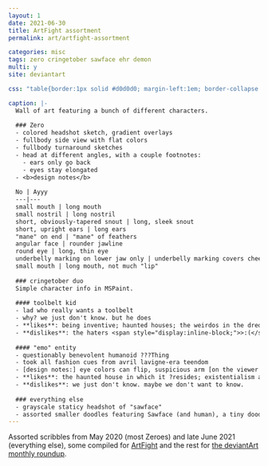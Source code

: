 ```yaml
---
layout: 1
date: 2021-06-30
title: ArtFight assortment
permalink: art/artfight-assortment

categories: misc
tags: zero cringetober sawface ehr demon
multi: y
site: deviantart

css: "table{border:1px solid #d0d0d0; margin-left:1em; border-collapse:collapse;} th,td{padding:.25em .5em;} th{text-align:left; text-transform:uppercase; font-size:.85em;} tbody>tr:nth-of-type(odd){background:#efefef;} th:first-child,td:first-child{border-right:1px solid #d0d0d0;} h4:first-of-type{margin-top:.5em;} h3:last-of-type{text-transform:none; font-size:inherit; letter-spacing:0;}"

caption: |-
  Wall of art featuring a bunch of different characters.
  
  ### Zero
  - colored headshot sketch, gradient overlays
  - fullbody side view with flat colors
  - fullbody turnaround sketches
  - head at different angles, with a couple footnotes:
    - ears only go back
    - eyes stay elongated
  - <b>design notes</b>
  
  No | Ayyy
  ---|---
  small mouth | long mouth
  small nostril | long nostril
  short, obviously-tapered snout | long, sleek snout
  short, upright ears | long ears
  "mane" on end | "mane" of feathers
  angular face | rounder jawline
  round eye | long, thin eye
  underbelly marking on lower jaw only | underbelly marking covers cheek
  small mouth | long mouth, not much "lip"
  
  ### cringetober duo
  Simple character info in MSPaint.
  
  #### toolbelt kid
  - lad who really wants a toolbelt
  - why? we just don't know. but he does
  - **likes**: being inventive; haunted houses; the weirdos in the dredges of society; cool emo demon friend
  - **dislikes**: the haters <span style="display:inline-block;">>:(</span>; ppl who think they know what they're talking about like fr do and of us i do not think so [last line is cropped off]
  
  #### "emo" entity
  - questionably benevolent humanoid ???Thing
  - took all fashion cues from avril lavigne-era teendom
  - [design notes:] eye colors can flip, suspicious arm [on the viewer's left]
  - **likes**: the haunted house in which it ?resides; existentialism and fourth wall breaks; toolbelt kid
  - **dislikes**: we just don't know. maybe we don't want to know.
  
  ### everything else
  - grayscale staticy headshot of "sawface"
  - assorted smaller doodles featuring Sawface (and human), a tiny doodle demon, the eel-horse-raptor (with a closeup on the claws), a recolored Zero, and a concept for chess pieces
---
```

Assorted scribbles from May 2020 (most Zeroes) and late June 2021 (everything else), some compiled for [ArtFight](https://a-flyleaf.github.io/artfight/) and the rest for [the deviantArt monthly roundup](https://www.deviantart.com/a-flyleaf/art/roundup-06-2021-the-one-that-s-like-90-story-shi-884249736).